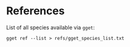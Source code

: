 # References

List of all species available via `gget`:
```
gget ref --list > refs/gget_species_list.txt
```
